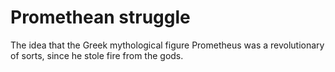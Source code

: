 # Promethean struggle

The idea that the Greek mythological figure Prometheus was a revolutionary of sorts, since he stole fire from the gods.

